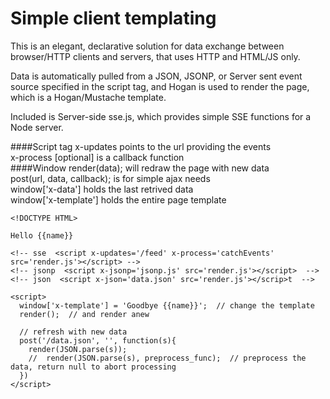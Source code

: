 Simple client templating
========================

This is an elegant, declarative solution for data exchange between browser/HTTP clients and servers, that uses HTTP and HTML/JS only.

Data is automatically pulled from a JSON, JSONP, or Server sent event source specified in the script tag, and Hogan is used to render the page, which is a Hogan/Mustache template.    

Included is Server-side sse.js, which provides simple SSE functions for a Node server.    

####Script tag
x-updates points to the url providing the events    
x-process [optional] is a callback function    
####Window
render(data); will redraw the page with new data    
post(url, data, callback);  is for simple ajax needs    
window['x-data']  holds the last retrived data    
window['x-template']  holds the entire page template    

````
<!DOCTYPE HTML>

Hello {{name}}

<!-- sse  <script x-updates='/feed' x-process='catchEvents' src='render.js'></script> -->
<!-- jsonp  <script x-jsonp='jsonp.js' src='render.js'></script>  -->
<!-- json  <script x-json='data.json' src='render.js'></scrip>t  -->

<script>
  window['x-template'] = 'Goodbye {{name}}';  // change the template
  render();  // and render anew
  
  // refresh with new data
  post('/data.json', '', function(s){
    render(JSON.parse(s));
    //  render(JSON.parse(s), preprocess_func);  // preprocess the data, return null to abort processing
  })
</script>
````
